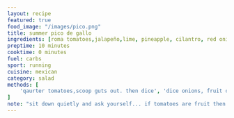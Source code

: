 ```yaml
---
layout: recipe
featured: true
food_image: "/images/pico.png" 
title: summer pico de gallo
ingredients: [roma tomatoes,jalapeño,lime, pineapple, cilantro, red onion, garlic, salt ]
preptime: 10 minutes
cooktime: 0 minutes
fuel: carbs
sport: running
cuisine: mexican 
category: salad
methods: [
    'qaurter tomatoes,scoop guts out. then dice', 'dice onions, fruit of choiee (pineapple, peach, apple, mango...), and jalapeno or sorrano pepper',' mince cilantro and 1 small garlic', mix ingredients and douse in lime, season with salt,
]
note: "sit down quietly and ask yourself... if tomatoes are fruit then isnt pico a fruit salad? I answered yes and fully comitted to the further inclusion of fruits to pico de gallo"
---
```

